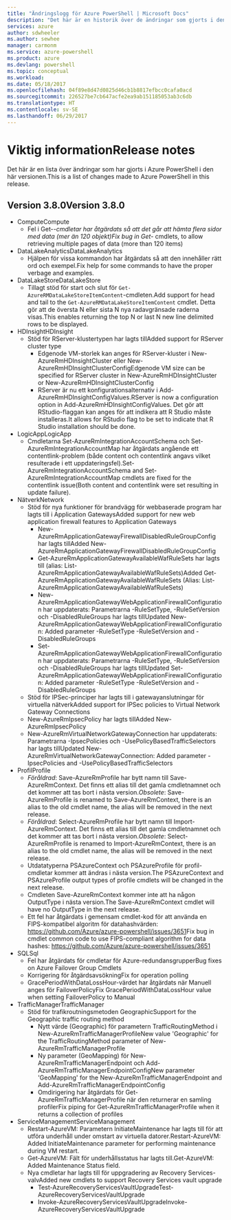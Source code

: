 ```yaml
---
title: "Ändringslogg för Azure PowerShell | Microsoft Docs"
description: "Det här är en historik över de ändringar som gjorts i den senaste versionen av Azure PowerShell."
services: azure
author: sdwheeler
ms.author: sewhee
manager: carmonm
ms.service: azure-powershell
ms.product: azure
ms.devlang: powershell
ms.topic: conceptual
ms.workload: 
ms.date: 05/18/2017
ms.openlocfilehash: 04f89e8d47d0825d46cb1b8817efbcc0cafa0acd
ms.sourcegitcommit: 226527be7cb647acfe2ea9ab151185053ab3c6db
ms.translationtype: HT
ms.contentlocale: sv-SE
ms.lasthandoff: 06/29/2017
---
```

# <span data-ttu-id="ada1f-103">Viktig information</span><span class="sxs-lookup"><span data-stu-id="ada1f-103">Release notes</span></span>
<a id="release-notes" class="xliff"></a>

<span data-ttu-id="ada1f-104">Det här är en lista över ändringar som har gjorts i Azure PowerShell i den här versionen.</span><span class="sxs-lookup"><span data-stu-id="ada1f-104">This is a list of changes made to Azure PowerShell in this release.</span></span>

## <span data-ttu-id="ada1f-105">Version 3.8.0</span><span class="sxs-lookup"><span data-stu-id="ada1f-105">Version 3.8.0</span></span>
<a id="version-380" class="xliff"></a>
* <span data-ttu-id="ada1f-106">Compute</span><span class="sxs-lookup"><span data-stu-id="ada1f-106">Compute</span></span>
  - <span data-ttu-id="ada1f-107">Fel i Get-*-cmdletar har åtgärdats så att det går att hämta flera sidor med data (mer än 120 objekt)</span><span class="sxs-lookup"><span data-stu-id="ada1f-107">Fix bug in Get-* cmdlets, to allow retrieving multiple pages of data (more than 120 items)</span></span>
* <span data-ttu-id="ada1f-108">DataLakeAnalytics</span><span class="sxs-lookup"><span data-stu-id="ada1f-108">DataLakeAnalytics</span></span>
  - <span data-ttu-id="ada1f-109">Hjälpen för vissa kommandon har åtgärdats så att den innehåller rätt ord och exempel.</span><span class="sxs-lookup"><span data-stu-id="ada1f-109">Fix help for some commands to have the proper verbage and examples.</span></span>
* <span data-ttu-id="ada1f-110">DataLakeStore</span><span class="sxs-lookup"><span data-stu-id="ada1f-110">DataLakeStore</span></span>
  - <span data-ttu-id="ada1f-111">Tillagt stöd för start och slut för `Get-AzureRMDataLakeStoreItemContent`-cmdleten.</span><span class="sxs-lookup"><span data-stu-id="ada1f-111">Add support for head and tail to the `Get-AzureRMDataLakeStoreItemContent` cmdlet.</span></span> <span data-ttu-id="ada1f-112">Detta gör att de översta N eller sista N nya radavgränsade raderna visas.</span><span class="sxs-lookup"><span data-stu-id="ada1f-112">This enables returning the top N or last N new line delimited rows to be displayed.</span></span>
* <span data-ttu-id="ada1f-113">HDInsight</span><span class="sxs-lookup"><span data-stu-id="ada1f-113">HDInsight</span></span>
  - <span data-ttu-id="ada1f-114">Stöd för RServer-klustertypen har lagts till</span><span class="sxs-lookup"><span data-stu-id="ada1f-114">Added support for RServer cluster type</span></span>
    + <span data-ttu-id="ada1f-115">Edgenode VM-storlek kan anges för RServer-kluster i New-AzureRmHDInsightCluster eller New-AzureRmHDInsightClusterConfig</span><span class="sxs-lookup"><span data-stu-id="ada1f-115">Edgenode VM size can be specified for RServer cluster in New-AzureRmHDInsightCluster or New-AzureRmHDInsightClusterConfig</span></span>
    + <span data-ttu-id="ada1f-116">RServer är nu ett konfigurationsalternativ i Add-AzureRmHDInsightConfigValues.</span><span class="sxs-lookup"><span data-stu-id="ada1f-116">RServer is now a configuration option in Add-AzureRmHDInsightConfigValues.</span></span> <span data-ttu-id="ada1f-117">Det gör att RStudio-flaggan kan anges för att indikera att R Studio måste installeras.</span><span class="sxs-lookup"><span data-stu-id="ada1f-117">It allows for RStudio flag to be set to indicate that R Studio installation should be done.</span></span>
* <span data-ttu-id="ada1f-118">LogicApp</span><span class="sxs-lookup"><span data-stu-id="ada1f-118">LogicApp</span></span>
  - <span data-ttu-id="ada1f-119">Cmdletarna Set-AzureRmIntegrationAccountSchema och Set-AzureRmIntegrationAccountMap har åtgärdats angående ett contentlink-problem (både content och contentlink angavs vilket resulterade i ett uppdateringsfel).</span><span class="sxs-lookup"><span data-stu-id="ada1f-119">Set-AzureRmIntegrationAccountSchema and Set-AzureRmIntegrationAccountMap cmdlets are fixed for the contentlink issue(Both content and contentlink were set resulting in update failure).</span></span>
* <span data-ttu-id="ada1f-120">Nätverk</span><span class="sxs-lookup"><span data-stu-id="ada1f-120">Network</span></span>
  - <span data-ttu-id="ada1f-121">Stöd för nya funktioner för brandvägg för webbaserade program har lagts till i Application Gateways</span><span class="sxs-lookup"><span data-stu-id="ada1f-121">Added support for new web application firewall features to Application Gateways</span></span>
    + <span data-ttu-id="ada1f-122">New-AzureRmApplicationGatewayFirewallDisabledRuleGroupConfig har lagts till</span><span class="sxs-lookup"><span data-stu-id="ada1f-122">Added New-AzureRmApplicationGatewayFirewallDisabledRuleGroupConfig</span></span>
    + <span data-ttu-id="ada1f-123">Get-AzureRmApplicationGatewayAvailableWafRuleSets har lagts till (alias: List-AzureRmApplicationGatewayAvailableWafRuleSets)</span><span class="sxs-lookup"><span data-stu-id="ada1f-123">Added Get-AzureRmApplicationGatewayAvailableWafRuleSets (Alias: List-AzureRmApplicationGatewayAvailableWafRuleSets)</span></span>
    + <span data-ttu-id="ada1f-124">New-AzureRmApplicationGatewayWebApplicationFirewallConfiguration har uppdaterats: Parametrarna -RuleSetType, -RuleSetVersion och -DisabledRuleGroups har lagts till</span><span class="sxs-lookup"><span data-stu-id="ada1f-124">Updated New-AzureRmApplicationGatewayWebApplicationFirewallConfiguration: Added parameter -RuleSetType -RuleSetVersion and -DisabledRuleGroups</span></span>
    + <span data-ttu-id="ada1f-125">Set-AzureRmApplicationGatewayWebApplicationFirewallConfiguration har uppdaterats: Parametrarna -RuleSetType, -RuleSetVersion och -DisabledRuleGroups har lagts till</span><span class="sxs-lookup"><span data-stu-id="ada1f-125">Updated Set-AzureRmApplicationGatewayWebApplicationFirewallConfiguration: Added parameter -RuleSetType -RuleSetVersion and -DisabledRuleGroups</span></span>
  - <span data-ttu-id="ada1f-126">Stöd för IPSec-principer har lagts till i gatewayanslutningar för virtuella nätverk</span><span class="sxs-lookup"><span data-stu-id="ada1f-126">Added support for IPSec policies to Virtual Network Gateway Connections</span></span>
  - <span data-ttu-id="ada1f-127">New-AzureRmIpsecPolicy har lagts till</span><span class="sxs-lookup"><span data-stu-id="ada1f-127">Added New-AzureRmIpsecPolicy</span></span>
  - <span data-ttu-id="ada1f-128">New-AzureRmVirtualNetworkGatewayConnection har uppdaterats: Parametrarna -IpsecPolicies och -UsePolicyBasedTrafficSelectors har lagts till</span><span class="sxs-lookup"><span data-stu-id="ada1f-128">Updated New-AzureRmVirtualNetworkGatewayConnection: Added parameter -IpsecPolicies and -UsePolicyBasedTrafficSelectors</span></span>
* <span data-ttu-id="ada1f-129">Profil</span><span class="sxs-lookup"><span data-stu-id="ada1f-129">Profile</span></span>
  - <span data-ttu-id="ada1f-130">*Föråldrad*: Save-AzureRmProfile har bytt namn till Save-AzureRmContext. Det finns ett alias till det gamla cmdletnamnet och det kommer att tas bort i nästa version.</span><span class="sxs-lookup"><span data-stu-id="ada1f-130">*Obsolete*: Save-AzureRmProfile is renamed to Save-AzureRmContext, there is an alias to the old cmdlet name, the alias will be removed in the next release.</span></span>
  - <span data-ttu-id="ada1f-131">*Föråldrad*: Select-AzureRmProfile har bytt namn till Import-AzureRmContext. Det finns ett alias till det gamla cmdletnamnet och det kommer att tas bort i nästa version.</span><span class="sxs-lookup"><span data-stu-id="ada1f-131">*Obsolete*: Select-AzureRmProfile is renamed to Import-AzureRmContext, there is an alias to the old cmdlet name, the alias will be removed in the next release.</span></span>
  - <span data-ttu-id="ada1f-132">Utdatatyperna PSAzureContext och PSAzureProfile för profil-cmdletar kommer att ändras i nästa version.</span><span class="sxs-lookup"><span data-stu-id="ada1f-132">The PSAzureContext and PSAzureProfile output types of profile cmdlets will be changed in the next release.</span></span>
  - <span data-ttu-id="ada1f-133">Cmdleten Save-AzureRmContext kommer inte att ha någon OutputType i nästa version.</span><span class="sxs-lookup"><span data-stu-id="ada1f-133">The Save-AzureRmContext cmdlet will have no OutputType in the next release.</span></span>
  - <span data-ttu-id="ada1f-134">Ett fel har åtgärdats i gemensam cmdlet-kod för att använda en FIPS-kompatibel algoritm för datahashvärden: https://github.com/Azure/azure-powershell/issues/3651</span><span class="sxs-lookup"><span data-stu-id="ada1f-134">Fix bug in cmdlet common code to use FIPS-compliant algorithm for data hashes: https://github.com/Azure/azure-powershell/issues/3651</span></span>
* <span data-ttu-id="ada1f-135">SQL</span><span class="sxs-lookup"><span data-stu-id="ada1f-135">Sql</span></span>
  - <span data-ttu-id="ada1f-136">Fel har åtgärdats för cmdletar för Azure-redundansgrupper</span><span class="sxs-lookup"><span data-stu-id="ada1f-136">Bug fixes on Azure Failover Group Cmdlets</span></span>
  - <span data-ttu-id="ada1f-137">Korrigering för åtgärdsavsökning</span><span class="sxs-lookup"><span data-stu-id="ada1f-137">Fix for operation polling</span></span>
  - <span data-ttu-id="ada1f-138">GracePeriodWithDataLossHour-värdet har åtgärdats när Manuell anges för FailoverPolicy</span><span class="sxs-lookup"><span data-stu-id="ada1f-138">Fix GracePeriodWithDataLossHour value when setting FailoverPolicy to Manual</span></span>
* <span data-ttu-id="ada1f-139">TrafficManager</span><span class="sxs-lookup"><span data-stu-id="ada1f-139">TrafficManager</span></span>
  - <span data-ttu-id="ada1f-140">Stöd för trafikroutningsmetoden Geographic</span><span class="sxs-lookup"><span data-stu-id="ada1f-140">Support for the Geographic traffic routing method</span></span>
    + <span data-ttu-id="ada1f-141">Nytt värde (Geographic) för parametern TrafficRoutingMethod i New-AzureRmTrafficManagerProfile</span><span class="sxs-lookup"><span data-stu-id="ada1f-141">New value 'Geographic' for the TrafficRoutingMethod parameter of New-AzureRmTrafficManagerProfile</span></span>
    + <span data-ttu-id="ada1f-142">Ny parameter (GeoMapping) för New-AzureRmTrafficManagerEndpoint och Add-AzureRmTrafficManagerEndpointConfig</span><span class="sxs-lookup"><span data-stu-id="ada1f-142">New parameter 'GeoMapping' for the New-AzureRmTrafficManagerEndpoint and Add-AzureRmTrafficManagerEndpointConfig</span></span>
    + <span data-ttu-id="ada1f-143">Omdirigering har åtgärdats för Get-AzureRmTrafficManagerProfile när den returnerar en samling profiler</span><span class="sxs-lookup"><span data-stu-id="ada1f-143">Fix piping for Get-AzureRmTrafficManagerProfile when it returns a collection of profiles</span></span>
* <span data-ttu-id="ada1f-144">ServiceManagement</span><span class="sxs-lookup"><span data-stu-id="ada1f-144">ServiceManagement</span></span>
  - <span data-ttu-id="ada1f-145">Restart-AzureVM: Parametern InitiateMaintenance har lagts till för att utföra underhåll under omstart av virtuella datorer.</span><span class="sxs-lookup"><span data-stu-id="ada1f-145">Restart-AzureVM: Added InitiateMaintenance parameter for performing maintenance during VM restart.</span></span>
  - <span data-ttu-id="ada1f-146">Get-AzureVM: Fält för underhållsstatus har lagts till.</span><span class="sxs-lookup"><span data-stu-id="ada1f-146">Get-AzureVM: Added Maintenance Status field.</span></span>
  - <span data-ttu-id="ada1f-147">Nya cmdletar har lagts till för uppgradering av Recovery Services-valv</span><span class="sxs-lookup"><span data-stu-id="ada1f-147">Added new cmdlets to support Recovery Services vault upgrade</span></span>
    + <span data-ttu-id="ada1f-148">Test-AzureRecoveryServicesVaultUpgrade</span><span class="sxs-lookup"><span data-stu-id="ada1f-148">Test-AzureRecoveryServicesVaultUpgrade</span></span>
    + <span data-ttu-id="ada1f-149">Invoke-AzureRecoveryServicesVaultUpgrade</span><span class="sxs-lookup"><span data-stu-id="ada1f-149">Invoke-AzureRecoveryServicesVaultUpgrade</span></span>
